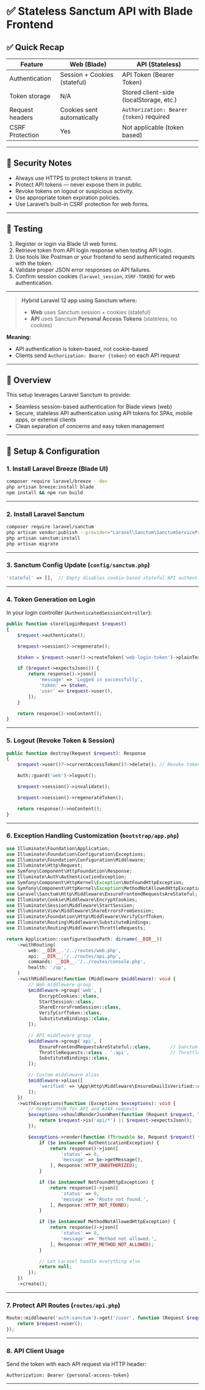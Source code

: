 # ✅ Stateless Sanctum API with Blade Frontend

## ✅ Quick Recap

| Feature         | Web (Blade)                  | API (Stateless)                          |
| --------------- | ---------------------------- | ---------------------------------------- |
| Authentication  | Session + Cookies (stateful) | API Token (Bearer Token)                 |
| Token storage   | N/A                          | Stored client-side (localStorage, etc.)  |
| Request headers | Cookies sent automatically   | `Authorization: Bearer {token}` required |
| CSRF Protection | Yes                          | Not applicable (token based)             |

---

## 🔐 Security Notes

* Always use HTTPS to protect tokens in transit.
* Protect API tokens — never expose them in public.
* Revoke tokens on logout or suspicious activity.
* Use appropriate token expiration policies.
* Use Laravel’s built-in CSRF protection for web forms.

---

## 🧪 Testing

1. Register or login via Blade UI web forms.
2. Retrieve token from API login response when testing API login.
3. Use tools like Postman or your frontend to send authenticated requests with the token.
4. Validate proper JSON error responses on API failures.
5. Confirm session cookies (`laravel_session`, `XSRF-TOKEN`) for web authentication.

---

> **Hybrid Laravel 12 app using Sanctum where:**
>
> * **Web** uses Sanctum session + cookies (stateful)
> * **API** uses Sanctum **Personal Access Tokens** (stateless, no cookies)

**Meaning:**

* API authentication is token-based, not cookie-based
* Clients send `Authorization: Bearer {token}` on each API request

---

## 🚀 Overview

This setup leverages Laravel Sanctum to provide:

* Seamless session-based authentication for Blade views (web)
* Secure, stateless API authentication using API tokens for SPAs, mobile apps, or external clients
* Clean separation of concerns and easy token management

---

## 🧱 Setup & Configuration

### 1. Install Laravel Breeze (Blade UI)

```bash
composer require laravel/breeze --dev
php artisan breeze:install blade
npm install && npm run build
```

---

### 2. Install Laravel Sanctum

```bash
composer require laravel/sanctum
php artisan vendor:publish --provider="Laravel\Sanctum\SanctumServiceProvider"
php artisan sanctum:install
php artisan migrate
```

---

### 3. Sanctum Config Update (`config/sanctum.php`)

```php
'stateful' => [],  // Empty disables cookie-based stateful API authentication
```

---

### 4. Token Generation on Login

In your login controller (`AuthenticatedSessionController`):

```php
public function store(LoginRequest $request)
{
    $request->authenticate();

    $request->session()->regenerate();

    $token = $request->user()->createToken('web-login-token')->plainTextToken;

    if ($request->expectsJson()) {
        return response()->json([
            'message' => 'Logged in successfully',
            'token' => $token,
            'user' => $request->user(),
        ]);
    }

    return response()->noContent();
}
```

---

### 5. Logout (Revoke Token & Session)

```php
public function destroy(Request $request): Response
{
    $request->user()?->currentAccessToken()?->delete(); // Revoke token

    Auth::guard('web')->logout();

    $request->session()->invalidate();

    $request->session()->regenerateToken();

    return response()->noContent();
}
```

---

### 6. Exception Handling Customization (`bootstrap/app.php`)

```php
use Illuminate\Foundation\Application;
use Illuminate\Foundation\Configuration\Exceptions;
use Illuminate\Foundation\Configuration\Middleware;
use Illuminate\Http\Request;
use Symfony\Component\HttpFoundation\Response;
use Illuminate\Auth\AuthenticationException;
use Symfony\Component\HttpKernel\Exception\NotFoundHttpException;
use Symfony\Component\HttpKernel\Exception\MethodNotAllowedHttpException;
use Laravel\Sanctum\Http\Middleware\EnsureFrontendRequestsAreStateful;
use Illuminate\Cookie\Middleware\EncryptCookies;
use Illuminate\Session\Middleware\StartSession;
use Illuminate\View\Middleware\ShareErrorsFromSession;
use Illuminate\Foundation\Http\Middleware\VerifyCsrfToken;
use Illuminate\Routing\Middleware\SubstituteBindings;
use Illuminate\Routing\Middleware\ThrottleRequests;
```

```php
return Application::configure(basePath: dirname(__DIR__))
    ->withRouting(
        web: __DIR__.'/../routes/web.php',
        api: __DIR__.'/../routes/api.php',
        commands: __DIR__.'/../routes/console.php',
        health: '/up',
    )
    ->withMiddleware(function (Middleware $middleware): void {
        // Web middleware group
        $middleware->group('web', [
            EncryptCookies::class,
            StartSession::class,
            ShareErrorsFromSession::class,
            VerifyCsrfToken::class,
            SubstituteBindings::class,
        ]);

        // API middleware group
        $middleware->group('api', [
            EnsureFrontendRequestsAreStateful::class,       // Sanctum middleware
            ThrottleRequests::class . ':api',               // Throttle API requests
            SubstituteBindings::class,
        ]);

        // Custom middleware alias
        $middleware->alias([
            'verified' => \App\Http\Middleware\EnsureEmailIsVerified::class,
        ]);
    })
    ->withExceptions(function (Exceptions $exceptions): void {
        // Render JSON for API and AJAX requests
        $exceptions->shouldRenderJsonWhen(function (Request $request, Throwable $e) {
            return $request->is('api/*') || $request->expectsJson();
        });

        $exceptions->render(function (Throwable $e, Request $request) {
            if ($e instanceof AuthenticationException) {
                return response()->json([
                    'status' => 0,
                    'message' => $e->getMessage(),
                ], Response::HTTP_UNAUTHORIZED);
            }

            if ($e instanceof NotFoundHttpException) {
                return response()->json([
                    'status' => 0,
                    'message' => 'Route not found.',
                ], Response::HTTP_NOT_FOUND);
            }

            if ($e instanceof MethodNotAllowedHttpException) {
                return response()->json([
                    'status' => 0,
                    'message' => 'Method not allowed.',
                ], Response::HTTP_METHOD_NOT_ALLOWED);
            }

            // Let Laravel handle everything else
            return null;
        });
    })
    ->create();
```

---

### 7. Protect API Routes (`routes/api.php`)

```php
Route::middleware('auth:sanctum')->get('/user', function (Request $request) {
    return $request->user();
});
```

---

### 8. API Client Usage

Send the token with each API request via HTTP header:

```http
Authorization: Bearer {personal-access-token}
```

---
 